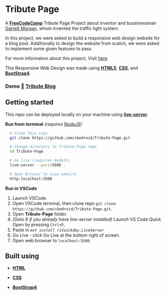 # Tribute Page

A [**FreeCodeCamp**](https://freecodecamp.org)
Tribute Page Project about inventor and bussinessman [Garrett Morgan](https://en.wikipedia.org/wiki/Garrett_Morgan), whom invented the traffic light system.

In this project, we were asked to build a responsive web design website for a blog post. Additionally to design the website from scatch, we were asked to implement some given features to pass.

For more information about this project, Visit [here][project-doc].

This Responsive Web Design was made using [**HTML5**][html],
[**CSS**][css], and [**BootStrap4**][bootstrap].

### Demo :rocket: [Tribute Blog][githubpage]

## Getting started

This repo can be deployed locally on your machine using [**live-server**][live-server].

**Run from terminal** _(requires [NodeJS](https://nodejs.org/en/download/))_

```bash
  # Clone this repo
  git clone https://github.com/cbedroid/Tribute-Page.git

  # Change directory to Tribute-Page repo
  cd Tribute-Page

  # Go live (requires NodeJS)
  live-server --port=5500 .

  # Open Browser to view website
  http:localhost:5500
```

**Run in VSCode**
1.  Launch VSCode.
2.  Open VSCode terminal, then clone repo  `git clone https://github.com/cbedroid/Tribute-Page.git`.
3.  Open __Tribute-Page__ folder.
4.  *(Goto 6 if you already have live-server installed)* Launch VS Code Quick Open by pressing `Ctrl+P`,
5.  Paste in _`ext install ritwickdey.LiveServer`_
6.  Go Live - click Go Live at the bottom right of screen.
7.  Open web browser to `localhost:5500`.

## Built using

- [**HTML**][html]

- [**CSS**][css]

- [**BootStrap4**][bootstrap]

[githubpage]: https://cbedroid.github.io/Tribute-Page/
[project-doc]: https://www.freecodecamp.org/learn/responsive-web-design/responsive-web-design-projects/build-a-tribute-page
[link-author]: https://twitter.com/cbedroid
[html]: https://developer.mozilla.org/es/docs/HTML/HTML5
[css]: https://developer.mozilla.org/en-US/docs/Glossary/CSS
[bootstrap]: https://getbootstrap.com/
[live-server]: https://www.npmjs.com/package/live-server
